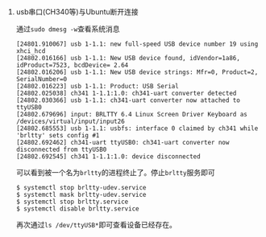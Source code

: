 
1. usb串口(CH340等)与Ubuntu断开连接

    通过`sudo dmesg -w`查看系统消息
    ```shell
    [24801.910067] usb 1-1.1: new full-speed USB device number 19 using xhci_hcd
    [24802.016166] usb 1-1.1: New USB device found, idVendor=1a86, idProduct=7523, bcdDevice= 2.64
    [24802.016206] usb 1-1.1: New USB device strings: Mfr=0, Product=2, SerialNumber=0
    [24802.016223] usb 1-1.1: Product: USB Serial
    [24802.025038] ch341 1-1.1:1.0: ch341-uart converter detected
    [24802.030366] usb 1-1.1: ch341-uart converter now attached to ttyUSB0
    [24802.679696] input: BRLTTY 6.4 Linux Screen Driver Keyboard as /devices/virtual/input/input26
    [24802.685553] usb 1-1.1: usbfs: interface 0 claimed by ch341 while 'brltty' sets config #1
    [24802.692462] ch341-uart ttyUSB0: ch341-uart converter now disconnected from ttyUSB0
    [24802.692545] ch341 1-1.1:1.0: device disconnected
    ```
    可以看到被一个名为`brltty`的进程终止了。停止`brltty`服务即可
    ```shell
    $ systemctl stop brltty-udev.service
    $ systemctl mask brltty-udev.service
    $ systemctl stop brltty.service
    $ systemctl disable brltty.service
    ```
    再次通过`ls /dev/ttyUSB*`即可查看设备已经存在。